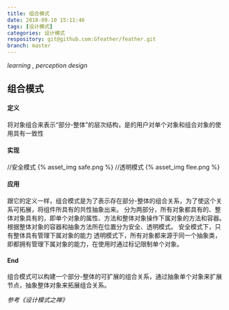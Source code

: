 ```yaml
---
title: 组合模式
date: 2018-09-10 15:11:46
tags: [设计模式]
categories: 设计模式
respository: git@github.com:Gfeather/feather.git
branch: master
---
```


*learning ,  perception design* 

## 组合模式

#### 定义

将对象组合来表示“部分-整体”的层次结构，是的用户对单个对象和组合对象的使用具有一致性

#### 实现

//安全模式
{% asset_img safe.png %}
//透明模式
{% asset_img flee.png %}

#### 应用

跟它的定义一样，组合模式是为了表示存在部分-整体的组合关系，为了使这个关系可拓展，将组件所具有的共性抽象出来。
分为两部分，所有对象都具有的、整体对象具有的，即单个对象的属性、方法和整体对象操作下属对象的方法和容器。
根据整体对象的容器和抽象方法所在位置分为安全、透明模式。
安全模式下，只有整体具有管理下属对象的能力
透明模式下，所有对象都来源于同一个抽象类，即都拥有管理下属对象的能力，在使用时通过标记限制单个对象。

#### End

组合模式可以构建一个部分-整体的可扩展的组合关系，通过抽象单个对象来扩展节点，抽象整体对象来拓展组合关系。

*参考《设计模式之禅》*